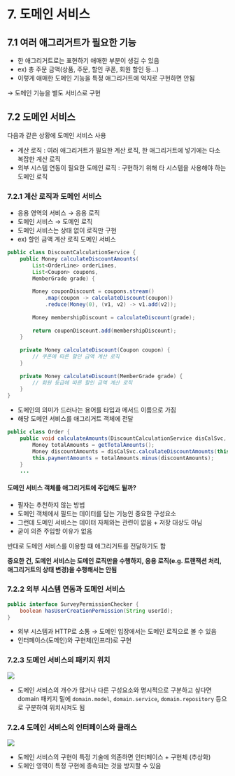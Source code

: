 # 7. 도메인 서비스
## 7.1 여러 애그리거트가 필요한 기능
* 한 애그리거트로는 표현하기 애매한 부분이 생길 수 있음
* ex) 총 주문 금액(상품, 주문, 할인 쿠폰, 회원 할인 등...)
* 이렇게 애매한 도메인 기능을 특정 애그리거트에 억지로 구현하면 안됨

&rarr; 도메인 기능을 별도 서비스로 구현

## 7.2 도메인 서비스
다음과 같은 상황에 도메인 서비스 사용
* 계산 로직 : 여러 애그리거트가 필요한 계산 로직, 한 애그리거트에 넣기에는 다소 복잡한 계산 로직
* 외부 시스템 연동이 필요한 도메인 로직 : 구현하기 위해 타 시스템을 사용해야 하는 도메인 로직
### 7.2.1 계산 로직과 도메인 서비스
* 응용 영역의 서비스 &rarr; 응용 로직
* 도메인 서비스 &rarr; 도메인 로직
* 도메인 서비스는 상태 없이 로직만 구현
* ex) 할인 금액 계산 로직 도메인 서비스
```java
public class DiscountCalculationService {
    public Money calculateDiscountAmounts( 
        List<OrderLine> orderLines,
        List<Coupon> coupons,
        MemberGrade grade) {
        
        Money couponDiscount = coupons.stream()
            .map(coupon -> calculateDiscount(coupon))
            .reduce(Money(0), (v1, v2) -> v1.add(v2));
        
        Money membershipDiscount = calculateDiscount(grade);
        
        return couponDiscount.add(membershipDiscount);
    }
    
    private Money calculateDiscount(Coupon coupon) {
        // 쿠폰에 따른 할인 금액 계산 로직
    }
    
    private Money calculateDiscount(MemberGrade grade) {
        // 회원 등급에 따른 할인 금액 계산 로직
    }
}
```
* 도메인의 의미가 드러나는 용어를 타입과 메서드 이름으로 가짐
* 해당 도메인 서비스를 애그리거트 객체에 전달
```java
public class Order {
    public void calculateAmounts(DiscountCalculationService disCalSvc, MemberGrade grade) {
        Money totalAmounts = getTotalAmounts();
        Money discountAmounts = disCalSvc.calculateDiscountAmounts(this.orderLines, this.coupons, grade);
        this.paymentAmounts = totalAmounts.minus(discountAmounts);
    }
    ...
```
#### 도메인 서비스 객체를 애그리거트에 주입해도 될까?
* 필자는 추천하지 않는 방법
* 도메인 객체에서 필드는 데이터를 담는 기능인 중요한 구성요소
* 그런데 도메인 서비스는 데이터 자체와는 관련이 없음 + 저장 대상도 아님
* 굳이 의존 주입할 이유가 없음

반대로 도메인 서비스를 이용할 떄 애그리거트를 전달하기도 함

**중요한 건, 도메인 서비스는 도메인 로직만을 수행하지, 응용 로직(e.g. 트랜잭션 처리, 애그리거트의 상태 변경)을 수행해서는 안됨**

### 7.2.2 외부 시스템 연동과 도메인 서비스
```java
public interface SurveyPermissionChecker {
    boolean hasUserCreationPermission(String userId);
}
```
* 외부 시스템과 HTTP로 소통 &rarr; 도메인 입장에서는 도메인 로직으로 볼 수 있음
* 인터페이스(도메인)와 구현체(인프라)로 구현

### 7.2.3 도메인 서비스의 패키지 위치
![](https://blog.kakaocdn.net/dna/boXlQV/btsDUKTw5HT/AAAAAAAAAAAAAAAAAAAAAAw3zRiNwvw-y5l4_GXj1xOwlwdsTZIONmBaJ3JPugZ_/img.png?credential=yqXZFxpELC7KVnFOS48ylbz2pIh7yKj8&expires=1756652399&allow_ip=&allow_referer=&signature=LDrYt%2FSsBT1cKWrdh8VTZoJoIgw%3D)
* 도메인 서비스의 개수가 많거나 다른 구성요소와 명시적으로 구분하고 싶다면 domain 패키지 밑에 `domain.model`, `domain.service`, `domain.repository` 등으로 구분하여 위치시켜도 됨

### 7.2.4 도메인 서비스의 인터페이스와 클래스
![](https://velog.velcdn.com/images/aoqlsdl/post/bcab4a5d-851d-492b-b32c-ea0b62b75764/image.png)
* 도메인 서비스의 구현이 특정 기술에 의존하면 인터페이스 + 구현체 (추상화)
* 도메인 영역이 특정 구현에 종속되는 것을 방지할 수 있음